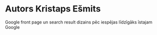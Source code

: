 # Autors Kristaps Ešmits
Google front page un search result dizains pēc iespējas līdzīgāks īstajam Google